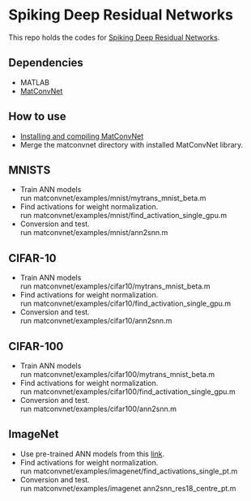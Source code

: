# Spiking Deep Residual Networks
This repo holds the codes for [Spiking Deep Residual Networks](https://doi.org/10.1109/TNNLS.2021.3119238).

## Dependencies
* MATLAB
* [MatConvNet](https://github.com/vlfeat/matconvnet)

## How to use
* [Installing and compiling MatConvNet](https://www.vlfeat.org/matconvnet/install/)
* Merge the matconvnet directory with installed MatConvNet library. 

## MNISTS
* Train ANN models  
run matconvnet/examples/mnist/mytrans_mnist_beta.m
* Find activations for weight normalization.  
run matconvnet/examples/mnist/find_activation_single_gpu.m
* Conversion and test.  
run matconvnet/examples/mnist/ann2snn.m


## CIFAR-10
* Train ANN models  
run matconvnet/examples/cifar10/mytrans_mnist_beta.m
* Find activations for weight normalization.  
run matconvnet/examples/cifar10/find_activation_single_gpu.m
* Conversion and test.  
run matconvnet/examples/cifar10/ann2snn.m

## CIFAR-100
* Train ANN models  
run matconvnet/examples/cifar100/mytrans_mnist_beta.m
* Find activations for weight normalization.  
run matconvnet/examples/cifar100/find_activation_single_gpu.m
* Conversion and test.  
run matconvnet/examples/cifar100/ann2snn.m

## ImageNet
* Use pre-trained ANN models from this [link](https://www.robots.ox.ac.uk/~albanie/mcn-models.html).
* Find activations for weight normalization.  
run matconvnet/examples/imagenet/find_activations_single_pt.m
* Conversion and test.  
run matconvnet/examples/imagenet ann2snn_res18_centre_pt.m
